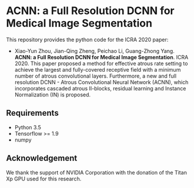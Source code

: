 # ACNN: a Full Resolution DCNN for Medical Image Segmentation
This repository provides the python code for the ICRA 2020 paper:
* Xiao-Yun Zhou, Jian-Qing Zheng, Peichao Li, Guang-Zhong Yang. **ACNN: a Full Resolution DCNN for Medical Image Segmentation**. ICRA 2020. 
This paper proposed a method for effective atrous rate setting to achieve the largest and fully-covered receptive field with a minimum number of atrous convolutional layers. Furthermore, a new and full resolution DCNN - Atrous Convolutional Neural Network (ACNN), which incorporates cascaded atrous II-blocks, residual learning and Instance Normalization (IN) is proposed.

## Requirements
* Python 3.5
* Tensorflow >= 1.9
* numpy

## Acknowledgement
We thank the support of NVIDIA Corporation with the donation of the Titan Xp GPU used for this research.
